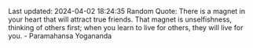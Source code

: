 Last updated: 2024-04-02 18:24:35
Random Quote: There is a magnet in your heart that will attract true friends. That magnet is unselfishness, thinking of others first; when you learn to live for others, they will live for you. - Paramahansa Yogananda